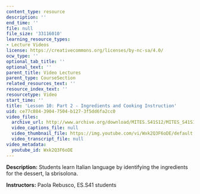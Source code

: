 ```yaml
---
content_type: resource
description: ''
end_time: ''
file: null
file_size: '33116010'
learning_resource_types:
- Lecture Videos
license: https://creativecommons.org/licenses/by-nc-sa/4.0/
ocw_type: ''
optional_tab_title: ''
optional_text: ''
parent_title: Video Lectures
parent_type: CourseSection
related_resources_text: ''
resource_index_text: ''
resourcetype: Video
start_time: ''
title: 'Lesson 10: Part 2 - Ingredients and Cooking Instruction'
uid: ce77c884-3904-7504-b127-3f5dd6fa2cc0
video_files:
  archive_url: http://www.archive.org/download/MITES.S41S12/MITES_S41S12_Lesson10_Part2_300k.mp4
  video_captions_file: null
  video_thumbnail_file: https://img.youtube.com/vi/Wxk2Q3F6oDE/default.jpg
  video_transcript_file: null
video_metadata:
  youtube_id: Wxk2Q3F6oDE
---
```


**Description:** Students learn Italian language by identifying the ingredients for the dessert, la sbrisolona.

**Instructors:** Paola Rebusco, ES.S41 students

